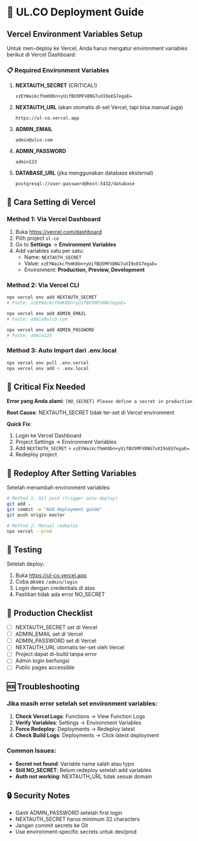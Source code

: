 # 🚀 UL.CO Deployment Guide

## Vercel Environment Variables Setup

Untuk men-deploy ke Vercel, Anda harus mengatur environment variables berikut di Vercel Dashboard:

### 📋 Required Environment Variables

1. **NEXTAUTH_SECRET** (CRITICAL!)
   ```
   xzEYWaikcfhmK8bn+yUifBU5MFV8NG7uXI9oEG7egaE=
   ```
2. **NEXTAUTH_URL** (akan otomatis di-set Vercel, tapi bisa manual juga)

   ```
   https://ul-co.vercel.app
   ```

3. **ADMIN_EMAIL**

   ```
   admin@ulco.com
   ```

4. **ADMIN_PASSWORD**

   ```
   admin123
   ```

5. **DATABASE_URL** (jika menggunakan database eksternal)
   ```
   postgresql://user:password@host:5432/database
   ```

## 🔧 Cara Setting di Vercel

### Method 1: Via Vercel Dashboard

1. Buka https://vercel.com/dashboard
2. Pilih project `ul-co`
3. Go to **Settings** → **Environment Variables**
4. Add variables satu per satu:
   - Name: `NEXTAUTH_SECRET`
   - Value: `xzEYWaikcfhmK8bn+yUifBU5MFV8NG7uXI9oEG7egaE=`
   - Environment: **Production, Preview, Development**

### Method 2: Via Vercel CLI

```bash
npx vercel env add NEXTAUTH_SECRET
# Paste: xzEYWaikcfhmK8bn+yUifBU5MFV8NG7egaE=

npx vercel env add ADMIN_EMAIL
# Paste: admin@ulco.com

npx vercel env add ADMIN_PASSWORD
# Paste: admin123
```

### Method 3: Auto Import dari .env.local

```bash
npx vercel env pull .env.vercel
npx vercel env add < .env.local
```

## 🚨 Critical Fix Needed

**Error yang Anda alami**: `[NO_SECRET] Please define a secret in production`

**Root Cause**: NEXTAUTH_SECRET tidak ter-set di Vercel environment

**Quick Fix**:

1. Login ke Vercel Dashboard
2. Project Settings → Environment Variables
3. Add `NEXTAUTH_SECRET` = `xzEYWaikcfhmK8bn+yUifBU5MFV8NG7uXI9oEG7egaE=`
4. Redeploy project

## 🔄 Redeploy After Setting Variables

Setelah menambah environment variables:

```bash
# Method 1: Git push (trigger auto deploy)
git add .
git commit -m "Add deployment guide"
git push origin master

# Method 2: Manual redeploy
npx vercel --prod
```

## 🧪 Testing

Setelah deploy:

1. Buka https://ul-co.vercel.app
2. Coba akses `/admin/login`
3. Login dengan credentials di atas
4. Pastikan tidak ada error NO_SECRET

## 📝 Production Checklist

- [ ] NEXTAUTH_SECRET set di Vercel
- [ ] ADMIN_EMAIL set di Vercel
- [ ] ADMIN_PASSWORD set di Vercel
- [ ] NEXTAUTH_URL otomatis ter-set oleh Vercel
- [ ] Project dapat di-build tanpa error
- [ ] Admin login berfungsi
- [ ] Public pages accessible

## 🆘 Troubleshooting

### Jika masih error setelah set environment variables:

1. **Check Vercel Logs**: Functions → View Function Logs
2. **Verify Variables**: Settings → Environment Variables
3. **Force Redeploy**: Deployments → Redeploy latest
4. **Check Build Logs**: Deployments → Click latest deployment

### Common Issues:

- **Secret not found**: Variable name salah atau typo
- **Still NO_SECRET**: Belum redeploy setelah add variables
- **Auth not working**: NEXTAUTH_URL tidak sesuai domain

## 🔒 Security Notes

- Ganti ADMIN_PASSWORD setelah first login
- NEXTAUTH_SECRET harus minimum 32 characters
- Jangan commit secrets ke Git
- Use environment-specific secrets untuk dev/prod
